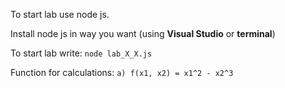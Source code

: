 To start lab use node js.

Install node js in way you want (using **Visual Studio** or **terminal**)

To start lab write: ```node lab_X_X.js```

Function for calculations: ```a) f(x1, x2) = x1^2 - x2^3```